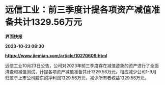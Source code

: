 # 远信工业：前三季度计提各项资产减值准备共计1329.56万元
**界面快报**

**2023-10-23 08:30**

**https://www.jiemian.com/article/10270609.html**

远信工业10月23日公告，公司对2023年前三季度存在减值迹象的资产进行了全面清查和减值测试，计提各项资产减值准备共计1329.56万元，相应减少公司1-9月归属于上市公司股东的净利润1329.56万元，减少所有者权益1329.56万元。